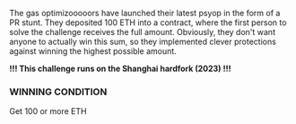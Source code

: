 The gas optimizooooors have launched their latest psyop in the form of a PR stunt. They deposited 100 ETH into a contract, where the first person to solve the challenge receives the full amount. Obviously, they don't want anyone to actually win this sum, so they implemented clever protections against winning the highest possible amount.

**!!! This challenge runs on the Shanghai hardfork (2023) !!!**

### WINNING CONDITION

Get 100 or more ETH
